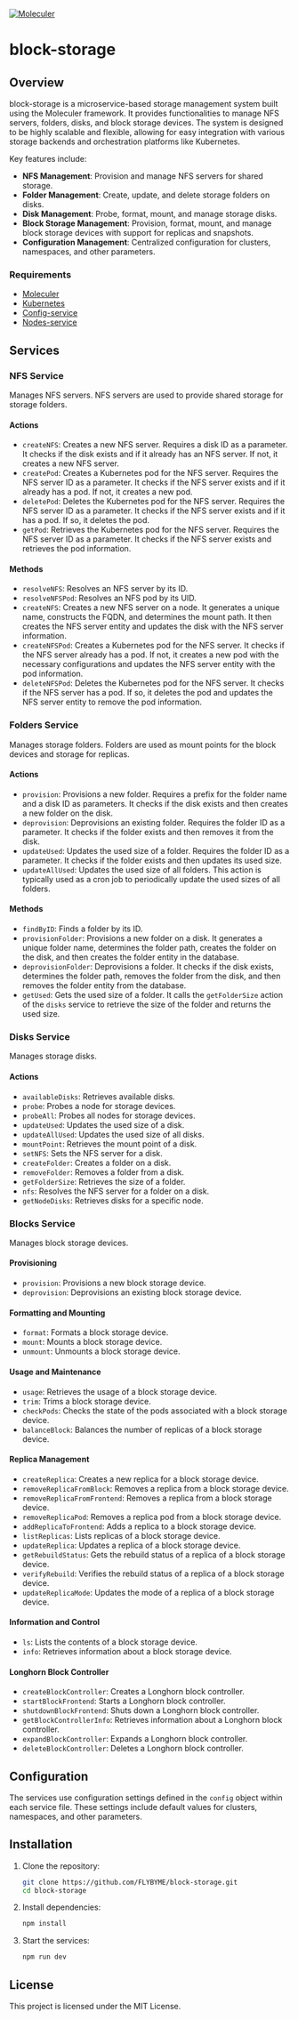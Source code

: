 [![Moleculer](https://badgen.net/badge/Powered%20by/Moleculer/0e83cd)](https://moleculer.services)

# block-storage

## Overview

block-storage is a microservice-based storage management system built using the Moleculer framework. It provides functionalities to manage NFS servers, folders, disks, and block storage devices. The system is designed to be highly scalable and flexible, allowing for easy integration with various storage backends and orchestration platforms like Kubernetes.

Key features include:
- **NFS Management**: Provision and manage NFS servers for shared storage.
- **Folder Management**: Create, update, and delete storage folders on disks.
- **Disk Management**: Probe, format, mount, and manage storage disks.
- **Block Storage Management**: Provision, format, mount, and manage block storage devices with support for replicas and snapshots.
- **Configuration Management**: Centralized configuration for clusters, namespaces, and other parameters.

### Requirements

- [Moleculer](https://moleculer.services)
- [Kubernetes](https://kubernetes.io)
- [Config-service](https://github.com/FLYBYME/config-service)
- [Nodes-service](https://github.com/FLYBYME/nodes-service)

## Services

### NFS Service

Manages NFS servers. NFS servers are used to provide shared storage for storage folders.

#### Actions

- `createNFS`: Creates a new NFS server. Requires a disk ID as a parameter. It checks if the disk exists and if it already has an NFS server. If not, it creates a new NFS server.
- `createPod`: Creates a Kubernetes pod for the NFS server. Requires the NFS server ID as a parameter. It checks if the NFS server exists and if it already has a pod. If not, it creates a new pod.
- `deletePod`: Deletes the Kubernetes pod for the NFS server. Requires the NFS server ID as a parameter. It checks if the NFS server exists and if it has a pod. If so, it deletes the pod.
- `getPod`: Retrieves the Kubernetes pod for the NFS server. Requires the NFS server ID as a parameter. It checks if the NFS server exists and retrieves the pod information.

#### Methods

- `resolveNFS`: Resolves an NFS server by its ID.
- `resolveNFSPod`: Resolves an NFS pod by its UID.
- `createNFS`: Creates a new NFS server on a node. It generates a unique name, constructs the FQDN, and determines the mount path. It then creates the NFS server entity and updates the disk with the NFS server information.
- `createNFSPod`: Creates a Kubernetes pod for the NFS server. It checks if the NFS server already has a pod. If not, it creates a new pod with the necessary configurations and updates the NFS server entity with the pod information.
- `deleteNFSPod`: Deletes the Kubernetes pod for the NFS server. It checks if the NFS server has a pod. If so, it deletes the pod and updates the NFS server entity to remove the pod information.

### Folders Service

Manages storage folders. Folders are used as mount points for the block devices and storage for replicas.

#### Actions

- `provision`: Provisions a new folder. Requires a prefix for the folder name and a disk ID as parameters. It checks if the disk exists and then creates a new folder on the disk.
- `deprovision`: Deprovisions an existing folder. Requires the folder ID as a parameter. It checks if the folder exists and then removes it from the disk.
- `updateUsed`: Updates the used size of a folder. Requires the folder ID as a parameter. It checks if the folder exists and then updates its used size.
- `updateAllUsed`: Updates the used size of all folders. This action is typically used as a cron job to periodically update the used sizes of all folders.

#### Methods

- `findByID`: Finds a folder by its ID.
- `provisionFolder`: Provisions a new folder on a disk. It generates a unique folder name, determines the folder path, creates the folder on the disk, and then creates the folder entity in the database.
- `deprovisionFolder`: Deprovisions a folder. It checks if the disk exists, determines the folder path, removes the folder from the disk, and then removes the folder entity from the database.
- `getUsed`: Gets the used size of a folder. It calls the `getFolderSize` action of the `disks` service to retrieve the size of the folder and returns the used size.

### Disks Service

Manages storage disks.

#### Actions

- `availableDisks`: Retrieves available disks.
- `probe`: Probes a node for storage devices.
- `probeAll`: Probes all nodes for storage devices.
- `updateUsed`: Updates the used size of a disk.
- `updateAllUsed`: Updates the used size of all disks.
- `mountPoint`: Retrieves the mount point of a disk.
- `setNFS`: Sets the NFS server for a disk.
- `createFolder`: Creates a folder on a disk.
- `removeFolder`: Removes a folder from a disk.
- `getFolderSize`: Retrieves the size of a folder.
- `nfs`: Resolves the NFS server for a folder on a disk.
- `getNodeDisks`: Retrieves disks for a specific node.

### Blocks Service

Manages block storage devices.

#### Provisioning

- `provision`: Provisions a new block storage device.
- `deprovision`: Deprovisions an existing block storage device.

#### Formatting and Mounting

- `format`: Formats a block storage device.
- `mount`: Mounts a block storage device.
- `unmount`: Unmounts a block storage device.

#### Usage and Maintenance

- `usage`: Retrieves the usage of a block storage device.
- `trim`: Trims a block storage device.
- `checkPods`: Checks the state of the pods associated with a block storage device.
- `balanceBlock`: Balances the number of replicas of a block storage device.

#### Replica Management

- `createReplica`: Creates a new replica for a block storage device.
- `removeReplicaFromBlock`: Removes a replica from a block storage device.
- `removeReplicaFromFrontend`: Removes a replica from a block storage device.
- `removeReplicaPod`: Removes a replica pod from a block storage device.
- `addReplicaToFrontend`: Adds a replica to a block storage device.
- `listReplicas`: Lists replicas of a block storage device.
- `updateReplica`: Updates a replica of a block storage device.
- `getRebuildStatus`: Gets the rebuild status of a replica of a block storage device.
- `verifyRebuild`: Verifies the rebuild status of a replica of a block storage device.
- `updateReplicaMode`: Updates the mode of a replica of a block storage device.

#### Information and Control

- `ls`: Lists the contents of a block storage device.
- `info`: Retrieves information about a block storage device.

#### Longhorn Block Controller

- `createBlockController`: Creates a Longhorn block controller.
- `startBlockFrontend`: Starts a Longhorn block controller.
- `shutdownBlockFrontend`: Shuts down a Longhorn block controller.
- `getBlockControllerInfo`: Retrieves information about a Longhorn block controller.
- `expandBlockController`: Expands a Longhorn block controller.
- `deleteBlockController`: Deletes a Longhorn block controller.

## Configuration

The services use configuration settings defined in the `config` object within each service file. These settings include default values for clusters, namespaces, and other parameters.

## Installation

1. Clone the repository:
   ```bash
   git clone https://github.com/FLYBYME/block-storage.git
   cd block-storage
   ```

2. Install dependencies:
   ```bash
   npm install
   ```

3. Start the services:
   ```bash
   npm run dev
   ```

## License

This project is licensed under the MIT License.
